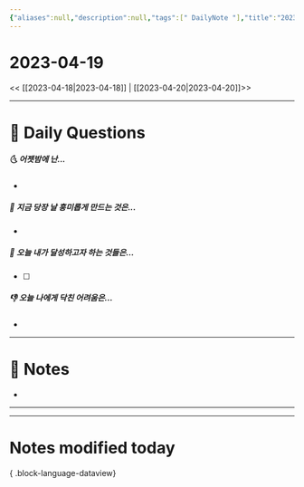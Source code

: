 ```yaml
---
{"aliases":null,"description":null,"tags":[" DailyNote "],"title":"2023-04-19","created":"2023-04-19T12:29:34","updated":"2023-07-15T21:30:20","dg-publish":true,"permalink":"/docs/Daily Notes/2023-04-19/","dgPassFrontmatter":true}
---
```



# 2023-04-19

<< [[2023-04-18\|2023-04-18]] | [[2023-04-20\|2023-04-20]]>>

---

# 📅 Daily Questions

##### 🌜 어젯밤에 난...

- 

##### 🙌 지금 당장 날 흥미롭게 만드는 것은...

- 

##### 🚀 오늘 내가 달성하고자 하는 것들은...

- [ ] 

##### 👎 오늘 나에게 닥친 어려움은...

- 

---

# 📝 Notes

- 

___



---

# Notes modified today


{ .block-language-dataview}
